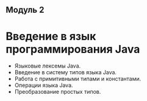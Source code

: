 ## Модуль 2

# Введение в язык программирования Java

- Языковые лексемы Java.
- Введение в систему типов языка Java. 
- Работа с примитивными типами и константами. 
- Операции языка Java. 
- Преобразование простых типов.
